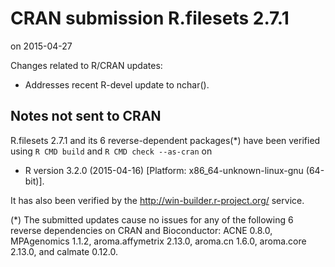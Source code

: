 # CRAN submission R.filesets 2.7.1
on 2015-04-27

Changes related to R/CRAN updates:

* Addresses recent R-devel update to nchar().


## Notes not sent to CRAN
R.filesets 2.7.1 and its 6 reverse-dependent packages(*) have been
verified using `R CMD build` and `R CMD check --as-cran` on

* R version 3.2.0 (2015-04-16) [Platform: x86_64-unknown-linux-gnu (64-bit)].

It has also been verified by the <http://win-builder.r-project.org/> service.

(*) The submitted updates cause no issues for any of the following 6
reverse dependencies on CRAN and Bioconductor: ACNE 0.8.0,
MPAgenomics 1.1.2, aroma.affymetrix 2.13.0, aroma.cn 1.6.0,
aroma.core 2.13.0, and calmate 0.12.0.
